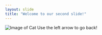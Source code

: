 ```yaml
---
layout: slide
title: "Welcome to our second slide!"
---
```

![Image of Cat](https://bfmbrainfall.files.wordpress.com/2016/04/how_silly_are_you_pomelo_cat.jpg?w=376)
Use the left arrow to go back!
